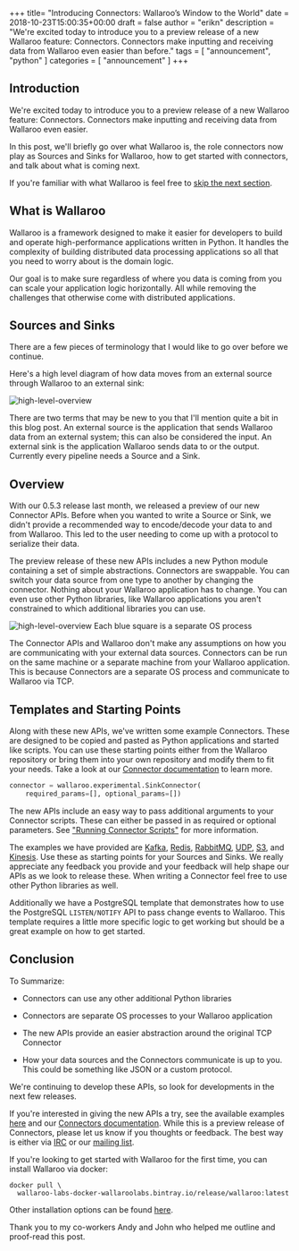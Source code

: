 +++
title= "Introducing Connectors: Wallaroo’s Window to the World"
date = 2018-10-23T15:00:35+00:00
draft = false
author = "erikn"
description = "We're excited today to introduce you to a preview release of a new Wallaroo feature: Connectors. Connectors make inputting and receiving data from Wallaroo even easier than before."
tags = [
    "announcement",
    "python"
]
categories = [
    "announcement"
]
+++

## Introduction

We're excited today to introduce you to a preview release of a new Wallaroo feature: Connectors. Connectors make inputting and receiving data from Wallaroo even easier.

In this post, we'll briefly go over what Wallaroo is, the role connectors now play as Sources and Sinks for Wallaroo, how to get started with connectors, and talk about what is coming next.

If you're familiar with what Wallaroo is feel free to [skip the next section](#sources-and-sinks).

## What is Wallaroo

Wallaroo is a framework designed to make it easier for developers to build and operate high-performance applications written in Python. It handles the complexity of building distributed data processing applications so all that you need to worry about is the domain logic.

Our goal is to make sure regardless of where you data is coming from you can scale your application logic horizontally. All while removing the challenges that otherwise come with distributed applications.

## Sources and Sinks

There are a few pieces of terminology that I would like to go over before we continue.

Here's a high level diagram of how data moves from an external source through Wallaroo to an external sink:

![high-level-overview](/images/post/connectors/high-level-image.png)

There are two terms that may be new to you that I'll mention quite a bit in this blog post. An external source is the application that sends Wallaroo data from an external system; this can also be considered the input. An external sink is the application Wallaroo sends data to or the output. Currently every pipeline needs a Source and a Sink.

## Overview

With our 0.5.3 release last month, we released a preview of our new Connector APIs. Before when you wanted to write a Source or Sink, we didn't provide a recommended way to encode/decode your data to and from Wallaroo. This led to the user needing to come up with a protocol to serialize their data.

The preview release of these new APIs includes a new Python module containing a set of simple abstractions. Connectors are swappable. You can switch your data source from one type to another by changing the connector. Nothing about your Wallaroo application has to change. You can even use other Python libraries, like Wallaroo applications you aren't constrained to which additional libraries you can use.

![high-level-overview](/images/post/connectors/connectors.png)
Each blue square is a separate OS process

The Connector APIs and Wallaroo don't make any assumptions on how you are communicating with your external data sources. Connectors can be run on the same machine or a separate machine from your Wallaroo application. This is because Connectors are a separate OS process and communicate to Wallaroo via TCP.

## Templates and Starting Points

Along with these new APIs, we've written some example Connectors. These are designed to be copied and pasted as Python applications and started like scripts. You can use these starting points either from the Wallaroo repository or bring them into your own repository and modify them to fit your needs. Take a look at our [Connector documentation](https://docs.wallaroolabs.com/book/python/using-connectors.html) to learn more.

```python
connector = wallaroo.experimental.SinkConnector(
    required_params=[], optional_params=[])
```

The new APIs include an easy way to pass additional arguments to your Connector scripts. These can either be passed in as required or optional parameters. See ["Running Connector Scripts"](https://docs.wallaroolabs.com/book/python/using-connectors.html#running-connector-scripts) for more information.

The examples we have provided are [Kafka](https://github.com/WallarooLabs/wallaroo/blob/0.5.3/connectors/kafka_source), [Redis](https://github.com/WallarooLabs/wallaroo/blob/0.5.3/connectors/redis_subscriber_source), [RabbitMQ](https://github.com/WallarooLabs/wallaroo/blob/0.5.3/connectors/rabbitmq_source), [UDP](https://github.com/WallarooLabs/wallaroo/blob/0.5.3/connectors/udp_source), [S3](https://github.com/WallarooLabs/wallaroo/blob/0.5.3/connectors/s3_bucket_sink), and [Kinesis](https://github.com/WallarooLabs/wallaroo/blob/0.5.3/connectors/kinesis_source). Use these as starting points for your Sources and Sinks. We really appreciate any feedback you provide and your feedback will help shape our APIs as we look to release these. When writing a Connector feel free to use other Python libraries as well.

Additionally we have a PostgreSQL template that demonstrates how to use the PostgreSQL `LISTEN/NOTIFY` API to pass change events to Wallaroo. This template requires a little more specific logic to get working but should be a great example on how to get started.

## Conclusion

To Summarize:

  - Connectors can use any other additional Python libraries

  - Connectors are separate OS processes to your Wallaroo application

  - The new APIs provide an easier abstraction around the original TCP Connector

  - How your data sources and the Connectors communicate is up to you. This could be something like JSON or a custom protocol.

We're continuing to develop these APIs, so look for developments in the next few releases.

If you're interested in giving the new APIs a try, see the available examples [here](https://github.com/WallarooLabs/wallaroo/tree/0.5.3/connectors) and our [Connectors documentation](https://docs.wallaroolabs.com/book/python/using-connectors.html). While this is a preview release of Connectors, please let us know if you thoughts or feedback. The best way is either via [IRC](https://webchat.freenode.net/?channels=#wallaroo) or our [mailing list](https://groups.io/g/wallaroo).

If you're looking to get started with Wallaroo for the first time, you can install Wallaroo via docker:

```
docker pull \
  wallaroo-labs-docker-wallaroolabs.bintray.io/release/wallaroo:latest
```

Other installation options can be found [here](https://docs.wallaroolabs.com/book/getting-started/choosing-an-installation-option.html).


Thank you to my co-workers Andy and John who helped me outline and proof-read this post.
